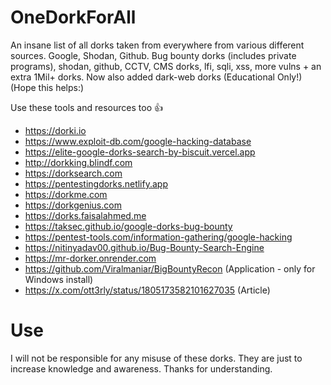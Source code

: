 # OneDorkForAll
An insane list of all dorks taken from everywhere from various different sources. Google, Shodan, Github.
Bug bounty dorks (includes private programs), shodan, github, CCTV, CMS dorks, lfi, sqli, xss, more vulns + an extra 1Mil+ dorks.
Now also added dark-web dorks (Educational Only!) (Hope this helps:)

Use these tools and resources too 👍
- https://dorki.io
- https://www.exploit-db.com/google-hacking-database
- https://elite-google-dorks-search-by-biscuit.vercel.app
- http://dorkking.blindf.com
- https://dorksearch.com
- https://pentestingdorks.netlify.app
- https://dorkme.com
- https://dorkgenius.com
- https://dorks.faisalahmed.me
- https://taksec.github.io/google-dorks-bug-bounty
- https://pentest-tools.com/information-gathering/google-hacking
- https://nitinyadav00.github.io/Bug-Bounty-Search-Engine
- https://mr-dorker.onrender.com
- https://github.com/Viralmaniar/BigBountyRecon (Application - only for Windows install)
- https://x.com/ott3rly/status/1805173582101627035 (Article)

# Use
I will not be responsible for any misuse of these dorks. They are just to increase knowledge and awareness. Thanks for understanding.
